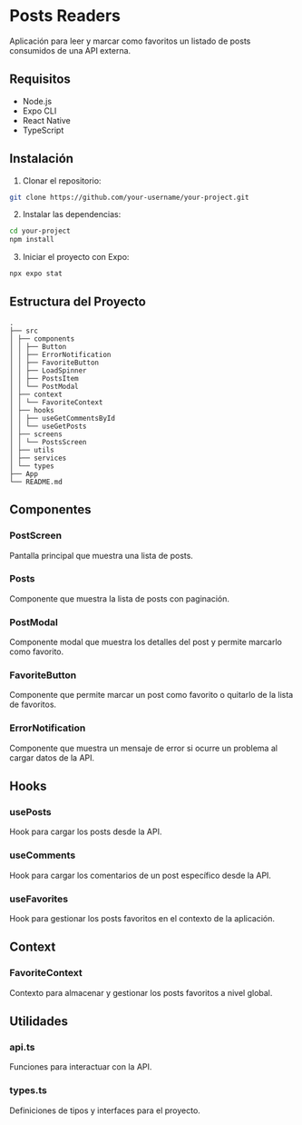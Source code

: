 # Posts Readers

Aplicación para leer y marcar como favoritos un listado de posts consumidos de una API externa.

## Requisitos

- Node.js
- Expo CLI
- React Native
- TypeScript

## Instalación

1. Clonar el repositorio:

```bash
git clone https://github.com/your-username/your-project.git
```

2. Instalar las dependencias:

```bash
cd your-project
npm install
```

3. Iniciar el proyecto con Expo:

```bash
npx expo stat
```

## Estructura del Proyecto

```
.
├── src
│ ├── components
│ │ ├── Button
│ │ ├── ErrorNotification
│ │ ├── FavoriteButton
│ │ ├── LoadSpinner
│ │ ├── PostsItem
│ │ └── PostModal
│ ├── context
│ │ └── FavoriteContext
│ ├── hooks
│ │ ├── useGetCommentsById
│ │ └── useGetPosts
│ ├── screens
│ │ └── PostsScreen
│ ├── utils
│ ├── services
│ └── types
├── App
└── README.md
```

## Componentes

### PostScreen

Pantalla principal que muestra una lista de posts.

### Posts

Componente que muestra la lista de posts con paginación.

### PostModal

Componente modal que muestra los detalles del post y permite marcarlo como favorito.

### FavoriteButton

Componente que permite marcar un post como favorito o quitarlo de la lista de favoritos.

### ErrorNotification

Componente que muestra un mensaje de error si ocurre un problema al cargar datos de la API.

## Hooks

### usePosts

Hook para cargar los posts desde la API.

### useComments

Hook para cargar los comentarios de un post específico desde la API.

### useFavorites

Hook para gestionar los posts favoritos en el contexto de la aplicación.

## Context

### FavoriteContext

Contexto para almacenar y gestionar los posts favoritos a nivel global.

## Utilidades

### api.ts

Funciones para interactuar con la API.

### types.ts

Definiciones de tipos y interfaces para el proyecto.
